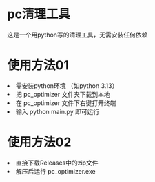 # pc清理工具
这是一个用python写的清理工具，无需安装任何依赖


# 使用方法01
<li>需安装python环境 （如python 3.13）</li>
<li>把 pc_optimizer 文件夹下载到本地</li>
<li>在 pc_optimizer 文件下右键打开终端  </li>
<li>输入 python main.py 即可运行</li>

# 使用方法02
<li>直接下载Releases中的zip文件</li>
<li>解压后运行 pc_optimizer.exe </li>
